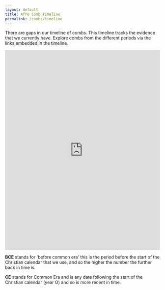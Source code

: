 ```yaml
---
layout: default
title: Afro Comb Timeline
permalink: /combs/timeline
---
```

There are gaps in our timeline of combs. This timeline tracks the evidence that we currently have. Explore combs from the different periods via the links embedded in the timeline.

<iframe src='https://cdn.knightlab.com/libs/timeline3/latest/embed/index.html?source=1OVpcK6srPgN53IBFqZJvuDSjjlaV6tFQ_E_T6QdDqZI&font=Default&lang=en&start_at_end=true&hash_bookmark=true&initial_zoom=2&height=650' width='100%' height='650' webkitallowfullscreen mozallowfullscreen allowfullscreen frameborder='0'></iframe>


**BCE** stands for 'before common era' this is the period before the start of the Christian calendar that we use, and so the higher the number the further back in time is.

**CE** stands for Common Era and is any date following the start of the Christian calendar (year O) and so is more recent in time.
